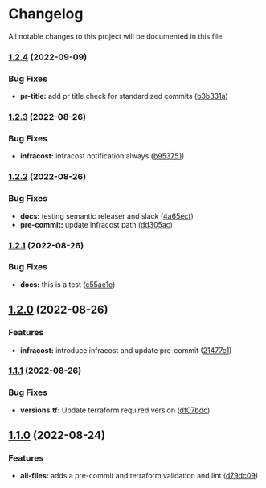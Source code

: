 # Changelog

All notable changes to this project will be documented in this file.

### [1.2.4](https://github.com/stuxcd/terraform-aws-eks/compare/v1.2.3...v1.2.4) (2022-09-09)


### Bug Fixes

* **pr-title:** add pr title check for standardized commits ([b3b331a](https://github.com/stuxcd/terraform-aws-eks/commit/b3b331a56308c5d69f571f0a3eaf7c456e5ffcb3))

### [1.2.3](https://github.com/stuxcd/terraform-aws-eks/compare/v1.2.2...v1.2.3) (2022-08-26)


### Bug Fixes

* **infracost:** infracost notification always ([b953751](https://github.com/stuxcd/terraform-aws-eks/commit/b953751984fae6b1f35be8cfb46d22cff059e6a0))

### [1.2.2](https://github.com/stuxcd/terraform-aws-eks/compare/v1.2.1...v1.2.2) (2022-08-26)


### Bug Fixes

* **docs:** testing semantic releaser and slack ([4a65ecf](https://github.com/stuxcd/terraform-aws-eks/commit/4a65ecf75b992cbed9f15ebd749519c444b04087))
* **pre-commit:** update infracost path ([dd305ac](https://github.com/stuxcd/terraform-aws-eks/commit/dd305ac7872b5d84e0a23e14fd9426a9da862eb3))

### [1.2.1](https://github.com/stuxcd/terraform-aws-eks/compare/v1.2.0...v1.2.1) (2022-08-26)


### Bug Fixes

* **docs:** this is a test ([c55ae1e](https://github.com/stuxcd/terraform-aws-eks/commit/c55ae1ebccdeb3e1109db258323538ff8e7b8caa))

## [1.2.0](https://github.com/stuxcd/terraform-aws-eks/compare/v1.1.1...v1.2.0) (2022-08-26)


### Features

* **infracost:** introduce infracost and update pre-commit ([21477c1](https://github.com/stuxcd/terraform-aws-eks/commit/21477c103888f395fad3c8b0780ff6d64a0fc5b3))

### [1.1.1](https://github.com/stuxcd/terraform-aws-eks/compare/v1.1.0...v1.1.1) (2022-08-26)


### Bug Fixes

* **versions.tf:** Update terraform required version ([df07bdc](https://github.com/stuxcd/terraform-aws-eks/commit/df07bdc7dc0ade59a1952e0051f8ae539a35874b))

## [1.1.0](https://github.com/stuxcd/terraform-aws-eks/compare/v1.0.0...v1.1.0) (2022-08-24)


### Features

* **all-files:** adds a pre-commit and terraform validation and lint ([d79dc09](https://github.com/stuxcd/terraform-aws-eks/commit/d79dc09f2bafcb22b9a462e5f9284a72eea8f853))
